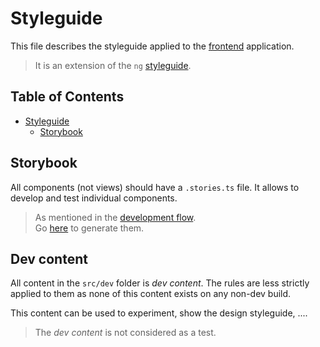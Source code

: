 # Styleguide

This file describes the styleguide applied to the [frontend](../README.md) application.

> It is an extension of the `ng` [styleguide](../../../libs/ng/docs/styleguide.md).

## Table of Contents

<!-- TOC -->
* [Styleguide](#styleguide)
  * [Storybook](#storybook)
<!-- TOC -->

## Storybook

All components (not views) should have a `.stories.ts` file.
It allows to develop and test individual components.

> As mentioned in the [development flow](./flow-dev.md#dev-process).  
> Go [here](./commands.md#create-stories-storybook) to generate them.

## Dev content

All content in the `src/dev` folder is _dev content_.
The rules are less strictly applied to them as none of this content exists on any non-dev build.

This content can be used to experiment, show the design styleguide, ....

> The _dev content_ is not considered as a test.  
